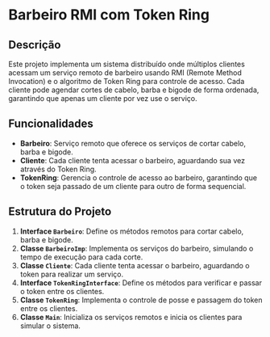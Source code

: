 # Barbeiro RMI com Token Ring

## Descrição

Este projeto implementa um sistema distribuído onde múltiplos clientes acessam um serviço remoto de barbeiro usando RMI (Remote Method Invocation) e o algoritmo de Token Ring para controle de acesso. Cada cliente pode agendar cortes de cabelo, barba e bigode de forma ordenada, garantindo que apenas um cliente por vez use o serviço.

## Funcionalidades

- **Barbeiro**: Serviço remoto que oferece os serviços de cortar cabelo, barba e bigode.
- **Cliente**: Cada cliente tenta acessar o barbeiro, aguardando sua vez através do Token Ring.
- **TokenRing**: Gerencia o controle de acesso ao barbeiro, garantindo que o token seja passado de um cliente para outro de forma sequencial.

## Estrutura do Projeto

1. **Interface `Barbeiro`**: Define os métodos remotos para cortar cabelo, barba e bigode.
2. **Classe `BarbeiroImp`**: Implementa os serviços do barbeiro, simulando o tempo de execução para cada corte.
3. **Classe `Cliente`**: Cada cliente tenta acessar o barbeiro, aguardando o token para realizar um serviço.
4. **Interface `TokenRingInterface`**: Define os métodos para verificar e passar o token entre os clientes.
5. **Classe `TokenRing`**: Implementa o controle de posse e passagem do token entre os clientes.
6. **Classe `Main`**: Inicializa os serviços remotos e inicia os clientes para simular o sistema.


